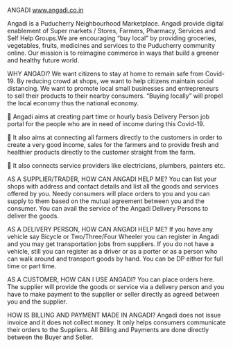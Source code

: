 ANGADI www.angadi.co.in

Angadi is a Puducherry Neighbourhood Marketplace. Angadi provide digital enablement of
Super markets / Stores, Farmers, Pharmacy, Services and Self Help Groups.We are encouraging
“buy local” by providing groceries, vegetables, fruits, medicines and services to the Puducherry
community online. Our mission is to reimagine commerce in ways that build a greener and healthy
future world.

WHY ANGADI?
We want citizens to stay at home to remain safe from Covid-19. By reducing crowd at shops, we
want to help citizens maintain social distancing. We want to promote local small businesses and
entrepreneurs to sell their products to their nearby consumers. “Buying locally” will propel the local
economy thus the national economy.

 Angadi aims at creating part time or hourly basis Delivery Person job portal for the
people who are in need of income during this Covid-19.

 It also aims at connecting all farmers directly to the customers in order to create a very
good income, sales for the farmers and to provide fresh and healthier products directly
to the customer straight from the farm.

 It also connects service providers like electricians, plumbers, painters etc.

AS A SUPPLIER/TRADER, HOW CAN ANGADI HELP ME?
You can list your shops with address and contact details and list all the goods and services
offered by you. Needy consumers will place orders to you and you can supply to them based on the
mutual agreement between you and the consumer. You can avail the service of the Angadi Delivery
Persons to deliver the goods.

AS A DELIVERY PERSON, HOW CAN ANGADI HELP ME?
If you have any vehicle say Bicycle or Two/Three/Four Wheeler you can register in Angadi
and you may get transportation jobs from suppliers. If you do not have a vehicle, still you can register
as a driver or as a porter or as a person who can walk around and transport goods by hand. You can be
DP either for full time or part time.

AS A CUSTOMER, HOW CAN I USE ANGADI?
You can place orders here. The supplier will provide the goods or service via a delivery
person and you have to make payment to the supplier or seller directly as agreed between you and the
supplier.

HOW IS BILLING AND PAYMENT MADE IN ANGADI?
Angadi does not issue invoice and it does not collect money. It only helps consumers
communicate their orders to the Suppliers. All Billing and Payments are done directly between the
Buyer and Seller.
